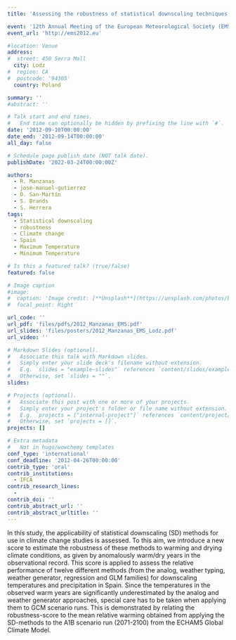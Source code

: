 ```yaml
---
title: 'Assessing the robustness of statistical downscaling techniques for their application under climate change conditions'

event: '12th Annual Meeting of the European Meteorological Society (EMS) and the 9th European Conference on Applied Climatology (ECAC)'
event_url: 'http://ems2012.eu'

#location: Venue
address:
#  street: 450 Serra Mall
  city: Lodz
#  region: CA
#  postcode: '94305'
  country: Poland

summary: ''
#abstract: ''

# Talk start and end times.
#   End time can optionally be hidden by prefixing the line with `#`.
date: '2012-09-10T00:00:00'
date_end: '2012-09-14T00:00:00'
all_day: false

# Schedule page publish date (NOT talk date).
publishDate: '2022-03-24T00:00:00Z'

authors: 
  - R. Manzanas
  - jose-manuel-gutierrez
  - D. San-Martín
  - S. Brands
  - S. Herrera
tags: 
  - Statistical downscaling
  - robustness
  - Climate change
  - Spain
  - Maximum Temperature
  - Minimum Temperature

# Is this a featured talk? (true/false)
featured: false

# Image caption
#image:
#  caption: 'Image credit: [**Unsplash**](https://unsplash.com/photos/bzdhc5b3Bxs)'
#  focal_point: Right

url_code: ''
url_pdf: 'files/pdfs/2012_Manzanas_EMS.pdf'
url_slides: 'files/posters/2012_Manzanas_EMS_Lodz.pdf'
url_video: ''

# Markdown Slides (optional).
#   Associate this talk with Markdown slides.
#   Simply enter your slide deck's filename without extension.
#   E.g. `slides = "example-slides"` references `content/slides/example-slides.md`.
#   Otherwise, set `slides = ""`.
slides:

# Projects (optional).
#   Associate this post with one or more of your projects.
#   Simply enter your project's folder or file name without extension.
#   E.g. `projects = ["internal-project"]` references `content/project/deep-learning/index.md`.
#   Otherwise, set `projects = []`.
projects: []

# Extra metadata
#   Not in hugo/wowchemy templates
conf_type: 'international'
conf_deadline: '2012-04-26T00:00:00'
contrib_type: 'oral'
contrib_institutions: 
  - IFCA
contrib_research_lines: 
  - 
contrib_doi: ''
contrib_abstract_url: ''
contrib_abstract_urltitle: ''
---
```


In this study, the applicability of statistical downscaling (SD) methods for use in climate change studies is assessed. To this aim, we introduce a new score to estimate the robustness of these methods to warming and drying climate conditions, as given by anomalously warm/dry years in the observational record. This score is applied to assess the relative performance of twelve different methods (from the analog, weather typing, weather generator, regression and GLM families) for downscaling temperatures and precipitation in Spain. Since the temperatures in the observed warm years are significantly underestimated by the analog and weather generator approaches, special care has to be taken when applying them to GCM scenario runs. This is demonstrated by relating the robustness-score to the mean relative warming obtained from applying the SD-methods to the A1B scenario run (2071-2100) from the ECHAM5 Global Climate Model.

